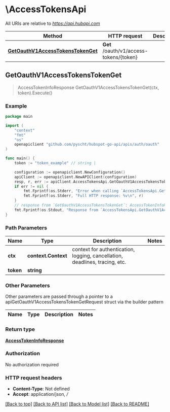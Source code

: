 # \AccessTokensApi

All URIs are relative to *https://api.hubapi.com*

Method | HTTP request | Description
------------- | ------------- | -------------
[**GetOauthV1AccessTokensTokenGet**](AccessTokensApi.md#GetOauthV1AccessTokensTokenGet) | **Get** /oauth/v1/access-tokens/{token} | 



## GetOauthV1AccessTokensTokenGet

> AccessTokenInfoResponse GetOauthV1AccessTokensTokenGet(ctx, token).Execute()



### Example

```go
package main

import (
    "context"
    "fmt"
    "os"
    openapiclient "github.com/pyscht/hubspot-go-api/apis/auth/oauth"
)

func main() {
    token := "token_example" // string | 

    configuration := openapiclient.NewConfiguration()
    apiClient := openapiclient.NewAPIClient(configuration)
    resp, r, err := apiClient.AccessTokensApi.GetOauthV1AccessTokensTokenGet(context.Background(), token).Execute()
    if err != nil {
        fmt.Fprintf(os.Stderr, "Error when calling `AccessTokensApi.GetOauthV1AccessTokensTokenGet``: %v\n", err)
        fmt.Fprintf(os.Stderr, "Full HTTP response: %v\n", r)
    }
    // response from `GetOauthV1AccessTokensTokenGet`: AccessTokenInfoResponse
    fmt.Fprintf(os.Stdout, "Response from `AccessTokensApi.GetOauthV1AccessTokensTokenGet`: %v\n", resp)
}
```

### Path Parameters


Name | Type | Description  | Notes
------------- | ------------- | ------------- | -------------
**ctx** | **context.Context** | context for authentication, logging, cancellation, deadlines, tracing, etc.
**token** | **string** |  | 

### Other Parameters

Other parameters are passed through a pointer to a apiGetOauthV1AccessTokensTokenGetRequest struct via the builder pattern


Name | Type | Description  | Notes
------------- | ------------- | ------------- | -------------


### Return type

[**AccessTokenInfoResponse**](AccessTokenInfoResponse.md)

### Authorization

No authorization required

### HTTP request headers

- **Content-Type**: Not defined
- **Accept**: application/json, */*

[[Back to top]](#) [[Back to API list]](../README.md#documentation-for-api-endpoints)
[[Back to Model list]](../README.md#documentation-for-models)
[[Back to README]](../README.md)

